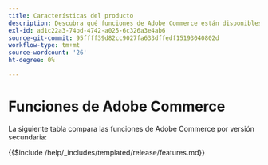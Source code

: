 ```yaml
---
title: Características del producto
description: Descubra qué funciones de Adobe Commerce están disponibles en cada versión.
exl-id: ad1c22a3-74bd-4742-a025-6c326a3e4ab6
source-git-commit: 95ffff39d82cc9027fa633dffedf15193040802d
workflow-type: tm+mt
source-wordcount: '26'
ht-degree: 0%

---
```


# Funciones de Adobe Commerce

La siguiente tabla compara las funciones de Adobe Commerce por versión secundaria:

{{$include /help/_includes/templated/release/features.md}}
